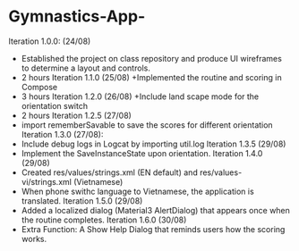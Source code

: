 # Gymnastics-App- 
Iteration 1.0.0: (24/08)
+ Established the project on class repository and produce UI wireframes to determine a layout and controls. 
+ 2 hours
Iteration 1.1.0 (25/08)
+Implemented the routine and scoring in Compose
+ 3 hours
Iteration 1.2.0 (26/08)
+Include land scape mode for the orientation switch 
+ 2 hours
Iteration 1.2.5 (27/08)
+ import rememberSavable to save the scores for different orientation
Iteration 1.3.0 (27/08):
+ Include debug logs in Logcat by importing util.log
Iteration 1.3.5 (29/08)
+ Implement the SaveInstanceState upon orientation. 
Iteration 1.4.0 (29/08)
+ Created res/values/strings.xml (EN default) and res/values-vi/strings.xml (Vietnamese)
+ When phone swithc language to Vietnamese, the application is translated. 
Iteration 1.5.0 (29/08)
+ Added a localized dialog (Material3 AlertDialog) that appears once when the routine completes.
Iteration 1.6.0 (30/08)
+ Extra Function: A Show Help Dialog that reminds users how the scoring works. 
